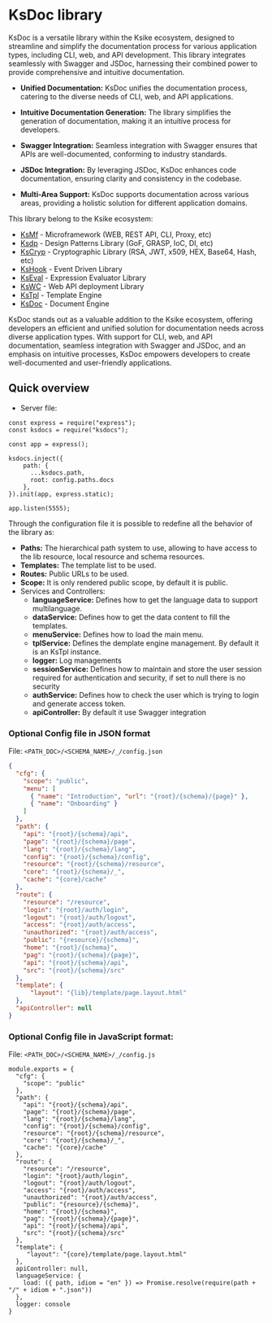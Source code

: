 # KsDoc library 
KsDoc is a versatile library within the Ksike ecosystem, designed to streamline and simplify the documentation process for various application types, including CLI, web, and API development. This library integrates seamlessly with Swagger and JSDoc, harnessing their combined power to provide comprehensive and intuitive documentation.

- **Unified Documentation:** KsDoc unifies the documentation process, catering to the diverse needs of CLI, web, and API applications.

- **Intuitive Documentation Generation:** The library simplifies the generation of documentation, making it an intuitive process for developers.

- **Swagger Integration:** Seamless integration with Swagger ensures that APIs are well-documented, conforming to industry standards.

- **JSDoc Integration:** By leveraging JSDoc, KsDoc enhances code documentation, ensuring clarity and consistency in the codebase.

- **Multi-Area Support:** KsDoc supports documentation across various areas, providing a holistic solution for different application domains.

This library belong to the Ksike ecosystem:
- [KsMf](https://www.npmjs.com/package/ksmf) - Microframework (WEB, REST API, CLI, Proxy, etc)
- [Ksdp](https://www.npmjs.com/package/ksdp) - Design Patterns Library (GoF, GRASP, IoC, DI, etc)
- [KsCryp](https://www.npmjs.com/package/kscryp) - Cryptographic Library (RSA, JWT, x509, HEX, Base64, Hash, etc) 
- [KsHook](https://www.npmjs.com/package/kshook) - Event Driven Library
- [KsEval](https://www.npmjs.com/package/kseval) - Expression Evaluator Library 
- [KsWC](https://www.npmjs.com/package/kswc) - Web API deployment Library
- [KsTpl](https://www.npmjs.com/package/kstpl) - Template Engine
- [KsDoc](https://www.npmjs.com/package/ksdocs) - Document Engine

KsDoc stands out as a valuable addition to the Ksike ecosystem, offering developers an efficient and unified solution for documentation needs across diverse application types. With support for CLI, web, and API documentation, seamless integration with Swagger and JSDoc, and an emphasis on intuitive processes, KsDoc empowers developers to create well-documented and user-friendly applications.


## Quick overview

- Server file:
```Js
const express = require("express");
const ksdocs = require("ksdocs");

const app = express();

ksdocs.inject({
    path: {
      ...ksdocs.path,
      root: config.paths.docs
    },
}).init(app, express.static);

app.listen(5555);
```

Through the configuration file it is possible to redefine all the behavior of the library as: 
- **Paths:** The hierarchical path system to use, allowing to have access to the lib resource, local resource and schema resources.
- **Templates:** The template list to be used. 
- **Routes:** Public URLs to be used.
- **Scope:** It is only rendered public scope, by default it is public.
- Services and Controllers:
    * **languageService:** Defines how to get the language data to support multilanguage. 
    * **dataService:** Defines how to get the data content to fill the templates.
    * **menuService:** Defines how to load the main menu.
    * **tplService:** Defines the demplate engine management. By default it is an KsTpl instance.
    * **logger:** Log managements
    * **sessionService:** Defines how to maintain and store the user session required for authentication and security, if set to null there is no security
    * **authService:** Defines how to check the user which is trying to login and generate access token.
    * **apiController:** By default it use Swagger integration 


### Optional Config file in JSON format

File: ```<PATH_DOC>/<SCHEMA_NAME>/_/config.json ```
```Json
{
  "cfg": {
    "scope": "public",
    "menu": [
      { "name": "Introduction", "url": "{root}/{schema}/{page}" },
      { "name": "Onboarding" }
    ]
  },
  "path": {
    "api": "{root}/{schema}/api",
    "page": "{root}/{schema}/page",
    "lang": "{root}/{schema}/lang",
    "config": "{root}/{schema}/config",
    "resource": "{root}/{schema}/resource",
    "core": "{root}/{schema}/_",
    "cache": "{core}/cache"
  },
  "route": {
    "resource": "/resource",
    "login": "{root}/auth/login",
    "logout": "{root}/auth/logout",
    "access": "{root}/auth/access",
    "unauthorized": "{root}/auth/access",
    "public": "{resource}/{schema}",
    "home": "{root}/{schema}",
    "pag": "{root}/{schema}/{page}",
    "api": "{root}/{schema}/api",
    "src": "{root}/{schema}/src"
  },
  "template": {
	  "layout": "{lib}/template/page.layout.html"
  },
  "apiController": null
}
```


### Optional Config file in JavaScript format:

File: ```<PATH_DOC>/<SCHEMA_NAME>/_/config.js ```
```Js
module.exports = {
  "cfg": {
    "scope": "public"
  },
  "path": {
    "api": "{root}/{schema}/api",
    "page": "{root}/{schema}/page",
    "lang": "{root}/{schema}/lang",
    "config": "{root}/{schema}/config",
    "resource": "{root}/{schema}/resource",
    "core": "{root}/{schema}/_",
    "cache": "{core}/cache"
  },
  "route": {
    "resource": "/resource",
    "login": "{root}/auth/login",
    "logout": "{root}/auth/logout",
    "access": "{root}/auth/access",
    "unauthorized": "{root}/auth/access",
    "public": "{resource}/{schema}",
    "home": "{root}/{schema}",
    "pag": "{root}/{schema}/{page}",
    "api": "{root}/{schema}/api",
    "src": "{root}/{schema}/src"
  },
  "template": {
	 "layout": "{core}/template/page.layout.html"
  },
  apiController: null,
  languageService: {
    load: ({ path, idiom = "en" }) => Promise.resolve(require(path + "/" + idiom + ".json"))
  },
  logger: console
}
```

